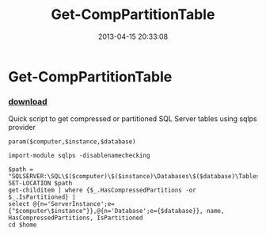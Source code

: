 ﻿---
pid:            4108
parent:         0
children:       
poster:         Chad Miller
title:          Get-CompPartitionTable
date:           2013-04-15 20:33:08
description:    Quick script to get compressed or partitioned SQL Server tables using sqlps provider
format:         posh
---

# Get-CompPartitionTable

### [download](4108.ps1)  

Quick script to get compressed or partitioned SQL Server tables using sqlps provider

```posh
param($computer,$instance,$database)

import-module sqlps -disablenamechecking

$path = "SQLSERVER:\SQL\$($computer)\$($instance)\Databases\$($database)\Tables"
SET-LOCATION $path
get-childitem | where {$_.HasCompressedPartitions -or $_.IsPartitioned} | 
select @{n='ServerInstance';e={"$computer\$instance"}},@{n='Database';e={$database}}, name, HasCompressedPartitions, IsPartitioned
cd $home
```
